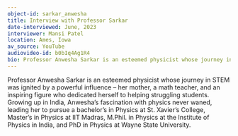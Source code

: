 ```yaml
---
object-id: sarkar_anwesha
title: Interview with Professor Sarkar
date-interviewed: June, 2023
interviewer: Mansi Patel
location: Ames, Iowa
av_source: YouTube
audiovideo-id: b0bIq4Ag1R4
bio: Professor Anwesha Sarkar is an esteemed physicist whose journey in STEM was ignited by a powerful influence – her mother, a math teacher, and an inspiring figure who dedicated herself to helping struggling students. Growing up in India, Anwesha’s fascination with physics never waned, leading her to pursue a bachelor’s in Physics at St. Xavier’s College, Master’s in Physics at IIT Madras, M.Phil. in Physics at the Institute of Physics in India, and PhD in Physics at Wayne State University.
---
```


Professor Anwesha Sarkar is an esteemed physicist whose journey in STEM was ignited by a powerful influence – her mother, a math teacher, and an inspiring figure who dedicated herself to helping struggling students. Growing up in India, Anwesha’s fascination with physics never waned, leading her to pursue a bachelor’s in Physics at St. Xavier’s College, Master’s in Physics at IIT Madras, M.Phil. in Physics at the Institute of Physics in India, and PhD in Physics at Wayne State University.